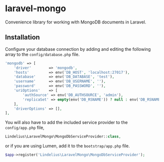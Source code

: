 # laravel-mongo
Convenience library for working with MongoDB documents in Laravel.

## Installation

Configure your database connection by adding and editing the following array to the `config/database.php` file.

```php
'mongodb' => [
    'driver'        => 'mongodb',
    'hosts'         => env('DB_HOST', 'localhost:27017'),
    'database'      => env('DB_DATABASE', 'test'),
    'username'      => env('DB_USERNAME', ''),
    'password'      => env('DB_PASSWORD', ''),
    'uriOptions'    => [
        'authSource' => env('DB_AUTHSOURCE', 'admin'),
        'replicaSet' => empty(env('DB_RSNAME')) ? null : env('DB_RSNAME', 'rs1'),
    ],
    'driverOptions' => [],
],
```

You will also have to add the included service provider to the `config/app.php` file,

```php
Lindelius\LaravelMongo\MongoDbServiceProvider::class,
```

or if you are using Lumen, add it to the `bootstrap/app.php` file.

```php
$app->register('Lindelius\LaravelMongo\MongoDbServiceProvider');
```
